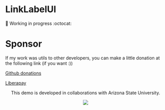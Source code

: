 # LinkLabelUI

:construction_worker: Working in progress :octocat:

# Sponsor

If my work was utils to other developers, you can make a little donation at the following link (if you want :))

[Github donations](https://github.com/sponsors/vincenzopalazzo?preview=true)

[Liberapay](https://liberapay.com/vincenzopalazzo)

<p align="center" style="center"> This demo is developed in collaborations with Arizona State University. </p>

<div align="center">
<img src="https://sundevilgymnastics.com/wp-content/uploads/2016/10/ASU-Womens-Gymnastics-Website.png" />
</div>